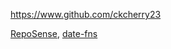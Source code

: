 
<!-- Give link to your github home page -->
<span id="github">https://www.github.com/ckcherry23</span>

<!-- Give your internal and external projects related to the module -->
<span id="projects">[RepoSense](https://github.com/reposense/RepoSense), 
[date-fns](https://github.com/date-fns/date-fns)</span>
